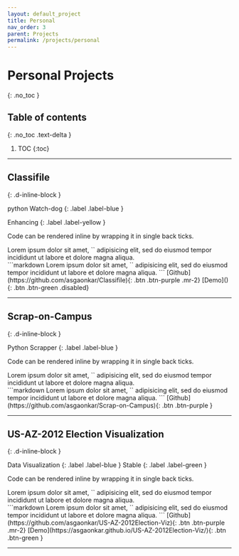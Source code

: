 ```yaml
---
layout: default_project
title: Personal
nav_order: 3
parent: Projects
permalink: /projects/personal
---
```


<link rel="stylesheet" href="..\..\assets\css\bootstrap-iso.css" crossorigin="anonymous">

# Personal Projects
{: .no_toc }

## Table of contents
{: .no_toc .text-delta }

1. TOC
{:toc}

---

## Classifile
{: .d-inline-block }

python Watch-dog
{: .label .label-blue }

Enhancing
{: .label .label-yellow }


Code can be rendered inline by wrapping it in single back ticks.

<div class="code-example" markdown="1">
Lorem ipsum dolor sit amet, `<inline code snippet>` adipisicing elit, sed do eiusmod tempor incididunt ut labore et dolore magna aliqua.
</div>
```markdown
Lorem ipsum dolor sit amet, `<inline code snippet>` adipisicing elit, sed do eiusmod tempor incididunt ut labore et dolore magna aliqua.
```
[Github](https://github.com/asgaonkar/Classifile){: .btn .btn-purple .mr-2}
[Demo](){: .btn .btn-green .disabled}


---

## Scrap-on-Campus
{: .d-inline-block }

Python Scrapper
{: .label .label-blue }


Code can be rendered inline by wrapping it in single back ticks.

<div class="code-example" markdown="1">
Lorem ipsum dolor sit amet, `<inline code snippet>` adipisicing elit, sed do eiusmod tempor incididunt ut labore et dolore magna aliqua.
</div>
```markdown
Lorem ipsum dolor sit amet, `<inline code snippet>` adipisicing elit, sed do eiusmod tempor incididunt ut labore et dolore magna aliqua.
```
[Github](https://github.com/asgaonkar/Scrap-on-Campus){: .btn .btn-purple }


---

## US-AZ-2012 Election Visualization
{: .d-inline-block }

Data Visualization
{: .label .label-blue }
Stable
{: .label .label-green }


Code can be rendered inline by wrapping it in single back ticks.

<div class="code-example" markdown="1">
Lorem ipsum dolor sit amet, `<inline code snippet>` adipisicing elit, sed do eiusmod tempor incididunt ut labore et dolore magna aliqua.
</div>
```markdown
Lorem ipsum dolor sit amet, `<inline code snippet>` adipisicing elit, sed do eiusmod tempor incididunt ut labore et dolore magna aliqua.
```
[Github](https://github.com/asgaonkar/US-AZ-2012Election-Viz){: .btn .btn-purple .mr-2}
[Demo](https://asgaonkar.github.io/US-AZ-2012Election-Viz/){: .btn .btn-green }


---

